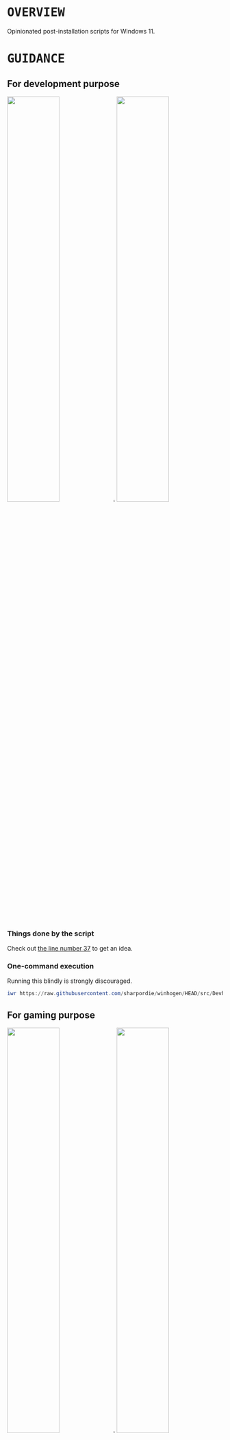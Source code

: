# <samp>OVERVIEW</samp>

Opinionated post-installation scripts for Windows 11.

# <samp>GUIDANCE</samp>

## For development purpose

<img src="https://fakeimg.pl/852x480/000/fff" width="49.25%"/><img src="https://upload.wikimedia.org/wikipedia/commons/c/ca/1x1.png" width="1.5%"/><img src="https://fakeimg.pl/852x480/000/fff" width="49.25%"/>

### Things done by the script

Check out [the line number 37](src/Devhogen.ps1#L37) to get an idea.

### One-command execution

Running this blindly is strongly discouraged.

```powershell
iwr https://raw.githubusercontent.com/sharpordie/winhogen/HEAD/src/Devhogen.ps1 -o $env:temp\Devhogen.ps1 | powershell -ep bypass $env:temp\Devhogen.ps1
```

## For gaming purpose

<img src="https://fakeimg.pl/852x480/000/fff" width="49.25%"/><img src="https://upload.wikimedia.org/wikipedia/commons/c/ca/1x1.png" width="1.5%"/><img src="https://fakeimg.pl/852x480/000/fff" width="49.25%"/>

### Things done by the script

Check out [the line number 37](src/Gamhogen.ps1#L37) to get an idea.

### One-command execution

Running this blindly is strongly discouraged.

```powershell
iwr https://raw.githubusercontent.com/sharpordie/winhogen/HEAD/src/Gamhogen.ps1 -o $env:temp\Gamhogen.ps1 | powershell -ep bypass $env:temp\Gamhogen.ps1
```